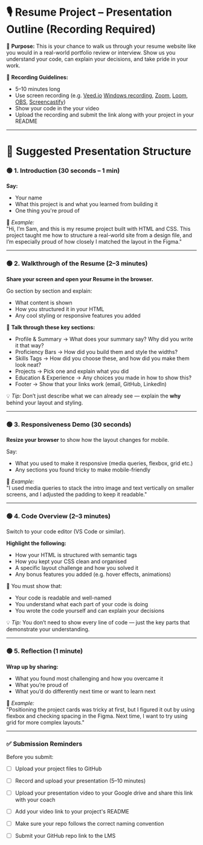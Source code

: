 # 🎙️ Resume Project – Presentation Outline (Recording Required)

🎯 **Purpose:** This is your chance to walk us through your resume website like you would in a real-world portfolio review or interview. Show us you understand your code, can explain your decisions, and take pride in your work.

🎥 **Recording Guidelines:**
- 5–10 minutes long  
- Use screen recording (e.g. [Veed.io](https://www.veed.io/) [Windows recording](https://www.microsoft.com/en-us/windows/learning-center/how-to-record-screen-windows-11), [Zoom](https://www.zoom.com/), [Loom](https://www.loom.com/), [OBS](https://obsproject.com/), [Screencastify](https://www.screencastify.com/))  
- Show your code in the your video  
- Upload the recording and submit the link along with your project in your README

---

# 🧠 Suggested Presentation Structure


### 🟢 1. **Introduction (30 seconds – 1 min)**
**Say:**
- Your name
- What this project is and what you learned from building it
- One thing you're proud of

💬 *Example:*   
"Hi, I’m Sam, and this is my resume project built with HTML and CSS. This project taught me how to structure a real-world site from a design file, and I’m especially proud of how closely I matched the layout in the Figma."

---

### 🟢 2. **Walkthrough of the Resume (2–3 minutes)**
**Share your screen and open your Resume in the browser.**

Go section by section and explain:
- What content is shown  
- How you structured it in your HTML  
- Any cool styling or responsive features you added  

🎯 **Talk through these key sections:**
- Profile & Summary → What does your summary say? Why did you write it that way?  
- Proficiency Bars → How did you build them and style the widths?  
- Skills Tags → How did you choose these, and how did you make them look neat?  
- Projects → Pick one and explain what you did  
- Education & Experience → Any choices you made in how to show this?  
- Footer → Show that your links work (email, GitHub, LinkedIn)

💡 *Tip:* Don’t just describe what we can already see — explain the **why** behind your layout and styling.

--- 

### 🟢 3. **Responsiveness Demo (30 seconds)**
**Resize your browser** to show how the layout changes for mobile.

Say:
- What you used to make it responsive (media queries, flexbox, grid etc.)
- Any sections you found tricky to make mobile-friendly

💬 *Example:*  
"I used media queries to stack the intro image and text vertically on smaller screens, and I adjusted the padding to keep it readable."

---

### 🟢 4. **Code Overview (2–3 minutes)**
Switch to your code editor (VS Code or similar).

**Highlight the following:**
- How your HTML is structured with semantic tags  
- How you kept your CSS clean and organised  
- A specific layout challenge and how you solved it  
- Any bonus features you added (e.g. hover effects, animations)

🎯 You must show that:
- Your code is readable and well-named  
- You understand what each part of your code is doing  
- You wrote the code yourself and can explain your decisions

💡 *Tip:* You don’t need to show every line of code — just the key parts that demonstrate your understanding.

---

### 🟢 5. **Reflection (1 minute)**
**Wrap up by sharing:**
- What you found most challenging and how you overcame it  
- What you’re proud of  
- What you’d do differently next time or want to learn next

💬 *Example:*  
"Positioning the project cards was tricky at first, but I figured it out by using flexbox and checking spacing in the Figma. Next time, I want to try using grid for more complex layouts."

---

### ✅ Submission Reminders
Before you submit:
- [ ] Upload your project files to GitHub  
- [ ] Record and upload your presentation (5–10 minutes)  
- [ ] Upload your presentation video to your Google drive and share this link with your coach 
- [ ] Add your video link to your project's README
- [ ] Make sure your repo follows the correct naming convention 
- [ ] Submit your GitHub repo link to the LMS

